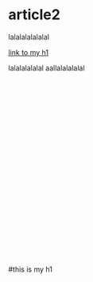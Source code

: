 # article2

lalalalalalalal

[link to my h1](#this-is-my-h1)

lalalalalalal
aallalalalalal


<br><br><br><br><br><br><br><br><br><br><br><br><br><br><br><br><br><br><br><br><br>

#this is my h1
